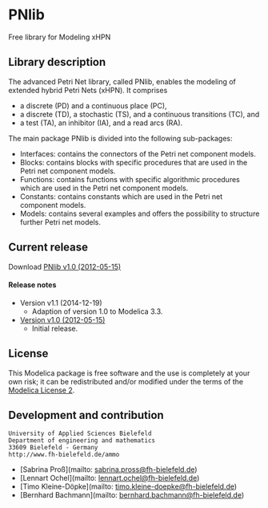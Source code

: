 # PNlib
Free library for Modeling xHPN

## Library description

The advanced Petri Net library, called PNlib, enables the modeling of extended hybrid Petri Nets (xHPN). It comprises
 * a discrete (PD) and a continuous place (PC),
 * a discrete (TD), a stochastic (TS), and a continuous transitions (TC), and
 * a test (TA), an inhibitor (IA), and a read arcs (RA).

The main package PNlib is divided into the following sub-packages:

 * Interfaces: contains the connectors of the Petri net component models.
 * Blocks: contains blocks with specific procedures that are used in the Petri net component models.
 * Functions: contains functions with specific algorithmic procedures which are used in the Petri net component models.
 * Constants: contains constants which are used in the Petri net component models.
 * Models: contains several examples and offers the possibility to structure further Petri net models.

## Current release

Download [PNlib v1.0 (2012-05-15)](../../archive/v1.0.zip)

#### Release notes

* Version v1.1 (2014-12-19)
  * Adaption of version 1.0 to Modelica 3.3.
* [Version v1.0 (2012-05-15)](../../archive/v1.0.zip)
  * Initial release.

## License

This Modelica package is free software and the use is completely at your own risk;
it can be redistributed and/or modified under the terms of the [Modelica License 2](https://modelica.org/licenses/ModelicaLicense2).

## Development and contribution
    University of Applied Sciences Bielefeld
    Department of engineering and mathematics
    33609 Bielefeld - Germany
    http://www.fh-bielefeld.de/ammo
* [Sabrina Pro&szlig;](mailto: sabrina.pross@fh-bielefeld.de)
* [Lennart Ochel](mailto: lennart.ochel@fh-bielefeld.de)
* [Timo Kleine-Döpke](mailto: timo.kleine-doepke@fh-bielefeld.de)
* [Bernhard Bachmann](mailto: bernhard.bachmann@fh-bielefeld.de)